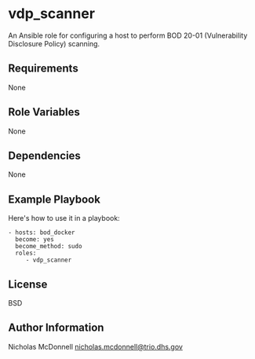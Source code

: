 vdp_scanner
============

An Ansible role for configuring a host to perform BOD 20-01 (Vulnerability
Disclosure Policy) scanning.

Requirements
------------

None

Role Variables
--------------

None

Dependencies
------------

None

Example Playbook
----------------

Here's how to use it in a playbook:

    - hosts: bod_docker
      become: yes
      become_method: sudo
      roles:
         - vdp_scanner

License
-------

BSD

Author Information
------------------

Nicholas McDonnell <nicholas.mcdonnell@trio.dhs.gov>
